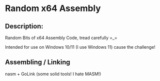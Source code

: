 # Random x64 Assembly 

## Description:
Random Bits of x64 Assembly Code, tread carefully =_=

Intended for use on Windows 10/11 (I use Windows 11) cause the challenge!

## Assembling / Linking
nasm + GoLink (some solid tools! I hate MASM!)
